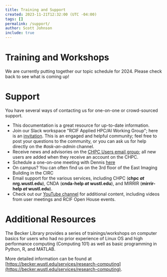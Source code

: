 ```yaml
---
title: Training and Support
created: 2023-11-21T12:32:00 (UTC -04:00)
tags: []
permalink: /support/
author: Scott Johnson
include: true
---
```


# Training and Workshops
We are currently putting together our topic schedule for 2024. Please check back to see what is coming up!

# Support
You have several ways of contacting us for one-on-one or crowd-sourced support.

* This documentation is a great resource for up-to-date information.
* Join our Slack workspace "RCIF Applied HPC/AI Working Group"; here is an [invitation](https://join.slack.com/t/rcifappliedhc-fhq3441/shared_invite/zt-29odbs0ef-sLJPyqyWqJI5Y5ydJYQSDQ). This is an engaged and helpful community; feel free to post your questions to the community, or you can ask us for help directly on the _#ask-an-admin_ channel.
* Receive news and advisories on the [CHPC Users email group](https://gowustl.sharepoint.com/sites/chpc-users); all new users are added when they receive an account on the CHPC.
* Schedule a one-on-one meeting with Dennis [here](https://calendly.com/rcif-hpc-admin-office-hours/30min)
* On campus? You can often find us on the 3rd floor of the East Imaging Building in the CIRC
* Email support for the various services, including CHPC (__chpc _at_ nrg.wustl.edu__), CNDA (__cnda-help _at_ wustl.edu__), and MIRRIR (__mirrir-help _at_ wustl.edu__).
* Check out our [YouTube channel](https://www.youtube.com/@rcifwustl) for additional content, including videos from user meetings and RCIF Open House events.

# Additional Resources
The Becker Library provides a series of trainings/workshops on computer basics for users who had no prior experience of Linux OS and high performance computing (Computing 101) as well as basic programming in Python, R, and MATLAB.

More detailed information can be found at [https://becker.wustl.edu/services/research-computing](https://becker.wustl.edu/services/research-computing).
